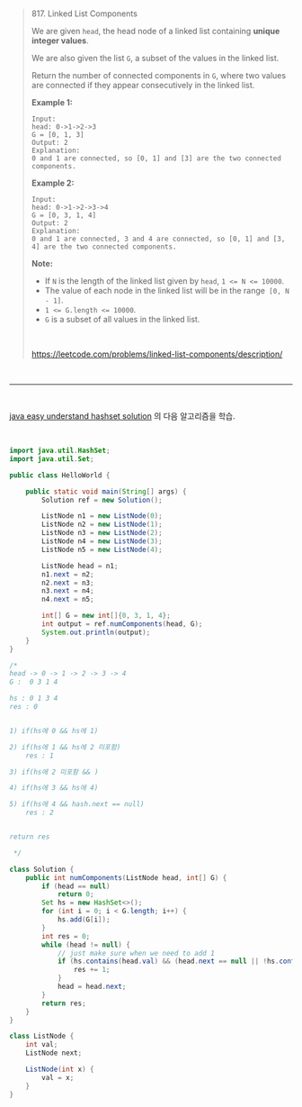 <br>

> 817. Linked List Components
>
> We are given `head`, the head node of a linked list containing **unique integer values**.
>
> We are also given the list `G`, a subset of the values in the linked list.
>
> Return the number of connected components in `G`, where two values are connected if they appear consecutively in the linked list.
>
> **Example 1:**
>
> ```
> Input: 
> head: 0->1->2->3
> G = [0, 1, 3]
> Output: 2
> Explanation: 
> 0 and 1 are connected, so [0, 1] and [3] are the two connected components.
> ```
>
> **Example 2:**
>
> ```
> Input: 
> head: 0->1->2->3->4
> G = [0, 3, 1, 4]
> Output: 2
> Explanation: 
> 0 and 1 are connected, 3 and 4 are connected, so [0, 1] and [3, 4] are the two connected components.
> ```
>
> **Note:**
>
> - If `N` is the length of the linked list given by `head`, `1 <= N <= 10000`.
> - The value of each node in the linked list will be in the range` [0, N - 1]`.
> - `1 <= G.length <= 10000`.
> - `G` is a subset of all values in the linked list.
>
> <br>
>
> https://leetcode.com/problems/linked-list-components/description/



<br><hr>

<br>

[java easy understand hashset solution](https://leetcode.com/problems/linked-list-components/discuss/130782/java-easy-understand-hashset-solution) 의 다음 알고리즘을 학습.

<br>

```java
import java.util.HashSet;
import java.util.Set;

public class HelloWorld {

    public static void main(String[] args) {
        Solution ref = new Solution();

        ListNode n1 = new ListNode(0);
        ListNode n2 = new ListNode(1);
        ListNode n3 = new ListNode(2);
        ListNode n4 = new ListNode(3);
        ListNode n5 = new ListNode(4);

        ListNode head = n1;
        n1.next = n2;
        n2.next = n3;
        n3.next = n4;
        n4.next = n5;

        int[] G = new int[]{0, 3, 1, 4};
        int output = ref.numComponents(head, G);
        System.out.println(output);
    }
}

/*
head -> 0 -> 1 -> 2 -> 3 -> 4
G :  0 3 1 4

hs : 0 1 3 4
res : 0


1) if(hs에 0 && hs에 1)

2) if(hs에 1 && hs에 2 미포함)
    res : 1

3) if(hs에 2 미포함 && )

4) if(hs에 3 && hs에 4)

5) if(hs에 4 && hash.next == null)
    res : 2


return res

 */

class Solution {
    public int numComponents(ListNode head, int[] G) {
        if (head == null)
            return 0;
        Set hs = new HashSet<>();
        for (int i = 0; i < G.length; i++) {
            hs.add(G[i]);
        }
        int res = 0;
        while (head != null) {
            // just make sure when we need to add 1
            if (hs.contains(head.val) && (head.next == null || !hs.contains(head.next.val))) {
                res += 1;
            }
            head = head.next;
        }
        return res;
    }
}

class ListNode {
    int val;
    ListNode next;

    ListNode(int x) {
        val = x;
    }
}


```



